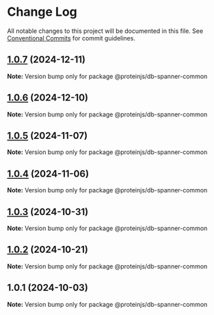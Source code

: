 # Change Log

All notable changes to this project will be documented in this file.
See [Conventional Commits](https://conventionalcommits.org) for commit guidelines.

## [1.0.7](https://github.com/proteinjs/db/compare/@proteinjs/db-spanner-common@1.0.6...@proteinjs/db-spanner-common@1.0.7) (2024-12-11)

**Note:** Version bump only for package @proteinjs/db-spanner-common





## [1.0.6](https://github.com/proteinjs/db/compare/@proteinjs/db-spanner-common@1.0.5...@proteinjs/db-spanner-common@1.0.6) (2024-12-10)

**Note:** Version bump only for package @proteinjs/db-spanner-common





## [1.0.5](https://github.com/proteinjs/db/compare/@proteinjs/db-spanner-common@1.0.4...@proteinjs/db-spanner-common@1.0.5) (2024-11-07)

**Note:** Version bump only for package @proteinjs/db-spanner-common





## [1.0.4](https://github.com/proteinjs/db/compare/@proteinjs/db-spanner-common@1.0.3...@proteinjs/db-spanner-common@1.0.4) (2024-11-06)

**Note:** Version bump only for package @proteinjs/db-spanner-common





## [1.0.3](https://github.com/proteinjs/db/compare/@proteinjs/db-spanner-common@1.0.2...@proteinjs/db-spanner-common@1.0.3) (2024-10-31)

**Note:** Version bump only for package @proteinjs/db-spanner-common





## [1.0.2](https://github.com/proteinjs/db/compare/@proteinjs/db-spanner-common@1.0.1...@proteinjs/db-spanner-common@1.0.2) (2024-10-21)

**Note:** Version bump only for package @proteinjs/db-spanner-common





## 1.0.1 (2024-10-03)

**Note:** Version bump only for package @proteinjs/db-spanner-common
